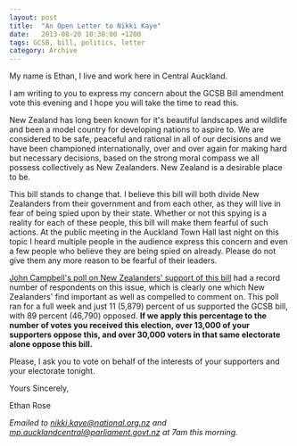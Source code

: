 ```yaml
---
layout: post
title:  "An Open Letter to Nikki Kaye"
date:   2013-08-20 10:30:00 +1200
tags: GCSB, bill, politics, letter
category: Archive
---
```


My name is Ethan, I live and work here in Central Auckland.

I am writing to you to express my concern about the GCSB Bill amendment vote this evening and I hope you will take the time to read this.

New Zealand has long been known for it's beautiful landscapes and wildlife and been a model country for developing nations to aspire to. We are considered to be safe, peaceful and rational in all of our decisions and we have been championed internationally, over and over again for making hard but necessary decisions, based on the strong moral compass we all possess collectively as New Zealanders. New Zealand is a desirable place to be.

This bill stands to change that. I believe this bill will both divide New Zealanders from their government and from each other, as they will live in fear of being spied upon by their state. Whether or not this spying is a reality for each of these people, this bill will make them fearful of such actions. At the public meeting in the Auckland Town Hall last night on this topic I heard multiple people in the audience express this concern and even a few people who believe they are being spied on already. Please do not give them any more reason to be fearful of their leaders.

[John Campbell's poll on New Zealanders' support of this bill](http://www.3news.co.nz/Campbell-Live-GCSB-roadie-poll-end/tabid/817/articleID/309661/Default.aspx) had a record number of respondents on this issue, which is clearly one which New Zealanders' find important as well as compelled to comment on. This poll ran for a full week and just 11 (5,879) percent of us supported the GCSB bill, with 89 percent (46,790) opposed. **If we apply this percentage to the number of votes you received this election, over 13,000 of your supporters oppose this, and over 30,000 voters in that same electorate alone oppose this bill.**

Please, I ask you to vote on behalf of the interests of your supporters and your electorate tonight.

Yours Sincerely,

Ethan Rose

*Emailed to nikki.kaye@national.org.nz and mp.aucklandcentral@parliament.govt.nz at 7am this morning.*